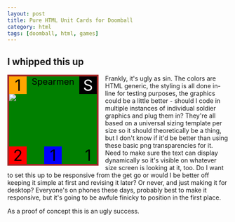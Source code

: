 ```yaml
---
layout: post
title: Pure HTML Unit Cards for Doomball
category: html
tags: [doomball, html, games]
---
```


## I whipped this up


<div style = "height: 200px; width: 200px; background-color: green; position: relative; border: 4px brown solid; font-size: 35px; background-image: url('{{ site.baseurl }}/public/images/grass.png'); float: left; margin-right: 15px; color: black">
	<div style="text-align: center; position: absolute; width: 200px; font-size: 20px">Spearmen</div>
	<div style="height: 40px; width: 40px; background-color: orange; text-align: center; position: absolute; line-height: 40px">1</div>
	<div style="height: 40px; width: 40px; background-color: black; color: white; text-align: center; position: absolute; right: 0; line-height: 40px">S</div>
	<img src="{{ site.baseurl }}/public/images/spearmen.png" style="position: absolute; top: 40px">
	<div style="height: 40px; width: 40px; background-color: red; text-align: center; position: absolute; bottom: 0; line-height: 40px">2</div>
	<div style="height: 40px; width: 40px; background-color: blue; text-align: center; position: absolute; bottom: 0; left: 80px; line-height: 40px">1</div>
	<div style="height: 40px; width: 40px; background-color: green; text-align: center; position: absolute; bottom: 0; right: 0; line-height: 40px">1</div>
</div>

Frankly, it's ugly as sin. The colors are HTML generic, the styling is all done in-line for testing purposes, the graphics could be a little better - should I code in multiple instances of individual soldier graphics and plug them in? They're all based on a universal sizing template per size so it should theoretically be a thing, but I don't know if it'd be better than using these basic png transparencies for it. Need to make sure the text can display dynamically so it's visible on whatever size screen is looking at it, too. Do I want to set this up to be responsive from the get go or would I be better off keeping it simple at first and revising it later? Or never, and just making it for desktop? Everyone's on phones these days, probably best to make it responsive, but it's going to be awfule finicky to position in the first place.

As a proof of concept this is an ugly success.